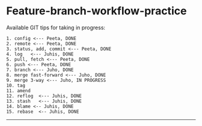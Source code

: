 # Feature-branch-workflow-practice

Available GIT tips for taking in progress:

```
1. config <--- Peeta, DONE
2. remote <--- Peeta, DONE
3. status, add, commit <--- Peeta, DONE
4. log   <--- Juhis, DONE
5. pull, fetch <--- Peeta, DONE
6. push <--- Peeta, DONE
7. branch <--- Juho, DONE
8. merge fast-forward <--- Juho, DONE
9. merge 3-way <--- Juho, IN PROGRESS
10. tag
11. amend
12. reflog  <--- Juhis, DONE
13. stash   <--- Juhis, DONE
14. blame <-- Juhis, DONE
15. rebase  <-- Juhis, DONE

```
---


